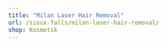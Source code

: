 ```yaml
---
title: "Milan Laser Hair Removal"
url: /sioux-falls/milan-laser-hair-removal/
shop: Kosmetik
---
```

